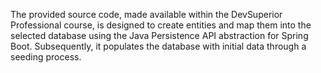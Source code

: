 The provided source code, made available within the DevSuperior Professional course, is designed to create entities and map them into the selected database using the Java Persistence API abstraction for Spring Boot. Subsequently, it populates the database with initial data through a seeding process.